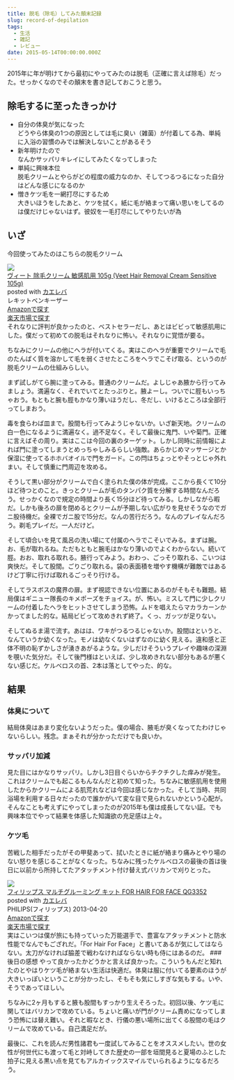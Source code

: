 ```yaml
---
title: 脱毛（除毛）してみた顛末記録
slug: record-of-depilation
tags:
  - 生活
  - 雑記
  - レビュー
date: 2015-05-14T00:00:00.000Z
---
```

2015年に年が明けてから最初にやってみたのは脱毛（正確に言えば除毛）だった。せっかくなのでその顛末を書き記しておこうと思う。

## 除毛するに至ったきっかけ
- 自分の体臭が気になった  
どうやら体臭の1つの原因としては毛に臭い（雑菌）が付着してる為、単純に入浴の習慣のみでは解決しないことがあるそう
- 新年明けたので  
なんかサッパリキレイにしてみたくなってしまった
- 単純に興味本位  
脱毛クリームとやらがどの程度の威力なのか、そしてつるつるになった自分はどんな感じになるのか
- 憎きケツ毛を一網打尽にするため  
大きいほうをしたあと、ケツを拭く。紙に毛が絡まって痛い思いをしてるのは僕だけじゃないはず。彼奴を一毛打尽にしてやりたいが為

## いざ
今回使ってみたのはこちらの脱毛クリーム
<div class="cstmreba"><div class="kaerebalink-box"><div class="kaerebalink-image"><a href="http://www.amazon.co.jp/exec/obidos/ASIN/B001U0PE6Y/akicks-22/ref=nosim/" target="_blank" ><img src="http://ecx.images-amazon.com/images/I/41ls1TLTubL._SL160_.jpg" style="border: none;" /></a></div><div class="kaerebalink-info"><div class="kaerebalink-name"><a href="http://www.amazon.co.jp/exec/obidos/ASIN/B001U0PE6Y/akicks-22/ref=nosim/" target="_blank" >ヴィート 除毛クリーム 敏感肌用 105g (Veet Hair Removal Cream Sensitive 105g)</a><div class="kaerebalink-powered-date">posted with <a href="http://kaereba.com" rel="nofollow" target="_blank">カエレバ</a></div></div><div class="kaerebalink-detail"> レキットベンキーザー     </div><div class="kaerebalink-link1"><div class="shoplinkamazon"><a href="http://www.amazon.co.jp/gp/search?keywords=%83%94%83B%81%5B%83g%20%8F%9C%96%D1%83N%83%8A%81%5B%83%80&amp;__mk_ja_JP=%83J%83%5E%83J%83i&amp;tag=akicks-22" target="_blank" >Amazonで探す</a></div><div class="shoplinkrakuten"><a href="http://hb.afl.rakuten.co.jp/hgc/12d74d16.c27dc2b4.12d74d17.2343dd9d/?pc=http%3A%2F%2Fsearch.rakuten.co.jp%2Fsearch%2Fmall%2F%25E3%2583%25B4%25E3%2582%25A3%25E3%2583%25BC%25E3%2583%2588%2520%25E9%2599%25A4%25E6%25AF%259B%25E3%2582%25AF%25E3%2583%25AA%25E3%2583%25BC%25E3%2583%25A0%2F-%2Ff.1-p.1-s.1-sf.0-st.A-v.2%3Fx%3D0%26scid%3Daf_ich_link_urltxt%26m%3Dhttp%3A%2F%2Fm.rakuten.co.jp%2F" target="_blank" >楽天市場で探す</a></div></div></div><div class="booklink-footer"></div></div></div>
それなりに評判が良かったのと、ベストセラーだし、あとはビビって敏感肌用にした。僕だって初めての脱毛はそれなりに怖い。それなりに覚悟が要る。

ちなみにクリームの他にヘラが付いてくる。実はこのヘラが重要でクリームで毛のたんぱく質を溶かして毛を弱くさせたところをヘラでこそげ取る、というのが脱毛クリームの仕組みらしい。

まず試しがてら腕に塗ってみる。普通のクリームだ。よしじゃあ腋から行ってみましょう。満遍なく、それでいてとたっぷりと。腋よーし。ついでに脛もいっちゃおう。もともと腕も脛もかなり薄いほうだし、冬だし、いけるところは全部行ってしまおう。

毒を食らわば皿まで。股間も行ってみようじゃないか。いざ新天地。クリームの白一色になるように満遍なく。過不足なく。そして最後に鬼門、いや菊門。正確に言えばその周り。実はここは今回の裏のターゲット。しかし同時に前情報によれば門に塗ってしまうとめっちゃしみるらしい強敵。あらかじめマッサージとか保湿に使ってるホホバオイルで門をガード。この閂はちょっとやそっとじゃ外れまい。そして慎重に門周辺を攻める。

そうして黒い部分がクリームで白く塗られた僕の体が完成。ここから長くて10分ほど待つとのこと。きっとクリームが毛のタンパク質を分解する時間なんだろう。せっかくなので規定の時間より長く15分ほど待ってみる。しかしながら暇だ。しかも後ろの扉を閉めるとクリームが予期しない広がりを見せそうなのでガニ股待機だ。全裸でガニ股で15分だ。なんの苦行だろう。なんのプレイなんだろう。剃毛プレイだ。一人だけど。

そして頃合いを見て風呂の洗い場にて付属のヘラでこそいでみる。まずは腕。お、毛が取れるね。ただもともと腕毛はかなり薄いのでよくわからない。続いて脛。おお、取れる取れる。腋行ってみよう。おわっ、ごっそり取れる、こいつは爽快だ。そして股間。ごりごり取れる。袋の表面積を増やす機構が難敵ではあるけど丁寧に行けば取れるごっそり行ける。

そしてラスボスの魔界の扉。まず視認できない位置にあるのがそもそも難題。結局僕はギニュー隊長のキメポーズをチョイス。が、怖い。ミスして門に少しクリームの付着したヘラをヒットさせてしまう恐怖。ムドを唱えたらマカラカーンかかってました的な。結局ビビって攻めきれず終了。くっ、ガッツが足りない。

そしてぬるま湯で流す。あはは、ワキがつるつるじゃないか。股間はというと、なんていうか幼くなった。モノは幼なくないはずなのに幼く見える。違和感と正体不明の恥ずかしさが湧きあがるような。少しだけそういうプレイや趣味の深淵を覗いた気分だ。そして後門様はといえば、少し攻めきれない部分もあるが悪くない感じだ。ケルベロスの首、2本は落としてやった、的な。

## 結果
### 体臭について
結局体臭はあまり変化ないようだった。僕の場合、腋毛が臭くなってたわけじゃないらしい。残念。まぁそれが分かっただけでも良いか。
### サッパリ加減
見た目にはかなりサッパリ。しかし3日目ぐらいからチクチクした痒みが発生。これはクリームでも起こるもんなんだと初めて知った。ちなみに敏感肌用を使用したからかクリームによる肌荒れなどは今回は感じなかった。そして当時、共同浴場を利用する日々だったので誰かがいて変な目で見られないかという心配が。そんなことも考えずにやってしまったのが2015年も僕は成長してない証。でも興味本位でやって結果を体感した知識欲の充足感は上々。
### ケツ毛
苦戦した相手だったがその甲斐あって、拭いたときに紙が絡まり痛みとやり場のない怒りを感じることがなくなった。ちなみに残ったケルベロスの最後の首は後日に以前から所持してたアタッチメント付け替え式バリカンで刈りとった。
<div class="cstmreba"><div class="kaerebalink-box"><div class="kaerebalink-image"><a href="http://www.amazon.co.jp/exec/obidos/ASIN/B00BP1KSC8/akicks-22/ref=nosim/" target="_blank" ><img src="http://ecx.images-amazon.com/images/I/319Ra0mE6jL._SL160_.jpg" style="border: none;" /></a></div><div class="kaerebalink-info"><div class="kaerebalink-name"><a href="http://www.amazon.co.jp/exec/obidos/ASIN/B00BP1KSC8/akicks-22/ref=nosim/" target="_blank" >フィリップス マルチグルーミング キット FOR HAIR FOR FACE QG3352</a><div class="kaerebalink-powered-date">posted with <a href="http://kaereba.com" rel="nofollow" target="_blank">カエレバ</a></div></div><div class="kaerebalink-detail"> PHILIPS(フィリップス) 2013-04-20    </div><div class="kaerebalink-link1"><div class="shoplinkamazon"><a href="http://www.amazon.co.jp/gp/search?keywords=%83t%83B%83%8A%83b%83v%83X%20%83%7D%83%8B%83%60%83O%83%8B%81%5B%83~%83%93%83O%20%83L%83b%83g&amp;__mk_ja_JP=%83J%83%5E%83J%83i&amp;tag=akicks-22" target="_blank" >Amazonで探す</a></div><div class="shoplinkrakuten"><a href="http://hb.afl.rakuten.co.jp/hgc/12d74d16.c27dc2b4.12d74d17.2343dd9d/?pc=http%3A%2F%2Fsearch.rakuten.co.jp%2Fsearch%2Fmall%2F%25E3%2583%2595%25E3%2582%25A3%25E3%2583%25AA%25E3%2583%2583%25E3%2583%2597%25E3%2582%25B9%2520%25E3%2583%259E%25E3%2583%25AB%25E3%2583%2581%25E3%2582%25B0%25E3%2583%25AB%25E3%2583%25BC%25E3%2583%259F%25E3%2583%25B3%25E3%2582%25B0%2520%25E3%2582%25AD%25E3%2583%2583%25E3%2583%2588%2F-%2Ff.1-p.1-s.1-sf.0-st.A-v.2%3Fx%3D0%26scid%3Daf_ich_link_urltxt%26m%3Dhttp%3A%2F%2Fm.rakuten.co.jp%2F" target="_blank" >楽天市場で探す</a></div></div></div><div class="booklink-footer"></div></div></div>
実はこいつは僕が旅にも持っていった万能選手で、豊富なアタッチメントと防水性能でなんでもござれだ。「For Hair For Face」と書いてあるが気にしてはならない。太刀がなければ脇差で戦わなければならない時も侍にはあるのだ。
### 後日の感想
やって良かったかどうかと言えば良かった。こういうもんだと知れたのとやはりケツ毛が絡まない生活は快適だ。体臭は服に付いてる要素のほうが大きいっぽいということが分かったし、そもそも気にしすぎな気もする。いや、そうであってほしい。

ちなみに2ヶ月もすると腋も股間もすっかり生えそろった。初回以後、ケツ毛に関してはバリカンで攻めている。ちょいと痛いが門がクリーム責めになってしまう恐怖には替え難い。それと暇なとき、行儀の悪い場所に出てくる股間の毛はクリームで攻めている。自己満足だが。

最後に、これを読んだ男性諸君も一度試してみることをオススメしたい。世の女性が何世代にも渡って毛と対峙してきた歴史の一部を垣間見ると夏場のふとした拍子に見える黒い点を見てもアルカイックスマイルでいられるようになるだろう。

